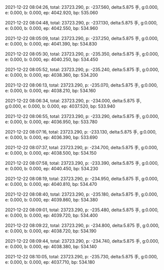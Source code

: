 2021-12-22 08:04:26, total: 23723.290, p: -237.560, delta:5.875 手, g:0.000, e: 0.000, b: 0.000, ep: 4042.920, bp: 535.060

2021-12-22 08:04:48, total: 23723.290, p: -237.130, delta:5.875 手, g:0.000, e: 0.000, b: 0.000, ep: 4042.550, bp: 534.960

2021-12-22 08:05:09, total: 23723.290, p: -237.250, delta:5.875 手, g:0.000, e: 0.000, b: 0.000, ep: 4041.390, bp: 534.830

2021-12-22 08:05:30, total: 23723.290, p: -235.350, delta:5.875 手, g:0.000, e: 0.000, b: 0.000, ep: 4040.250, bp: 534.450

2021-12-22 08:05:52, total: 23723.290, p: -235.240, delta:5.875 手, g:0.000, e: 0.000, b: 0.000, ep: 4038.360, bp: 534.200

2021-12-22 08:06:13, total: 23723.290, p: -235.070, delta:5.875 手, g:0.000, e: 0.000, b: 0.000, ep: 4038.210, bp: 534.160

2021-12-22 08:06:34, total: 23723.290, p: -234.000, delta:5.875 手, g:0.000, e: 0.000, b: 0.000, ep: 4037.520, bp: 533.940

2021-12-22 08:06:55, total: 23723.290, p: -233.290, delta:5.875 手, g:0.000, e: 0.000, b: 0.000, ep: 4036.950, bp: 533.780

2021-12-22 08:07:16, total: 23723.290, p: -233.130, delta:5.875 手, g:0.000, e: 0.000, b: 0.000, ep: 4036.390, bp: 533.690

2021-12-22 08:07:37, total: 23723.290, p: -234.700, delta:5.875 手, g:0.000, e: 0.000, b: 0.000, ep: 4038.500, bp: 534.150

2021-12-22 08:07:58, total: 23723.290, p: -233.390, delta:5.875 手, g:0.000, e: 0.000, b: 0.000, ep: 4040.450, bp: 534.230

2021-12-22 08:08:19, total: 23723.290, p: -234.950, delta:5.875 手, g:0.000, e: 0.000, b: 0.000, ep: 4040.810, bp: 534.470

2021-12-22 08:08:40, total: 23723.290, p: -235.180, delta:5.875 手, g:0.000, e: 0.000, b: 0.000, ep: 4039.860, bp: 534.380

2021-12-22 08:09:01, total: 23723.290, p: -235.480, delta:5.875 手, g:0.000, e: 0.000, b: 0.000, ep: 4039.720, bp: 534.400

2021-12-22 08:09:22, total: 23723.290, p: -234.800, delta:5.875 手, g:0.000, e: 0.000, b: 0.000, ep: 4038.720, bp: 534.190

2021-12-22 08:09:44, total: 23723.290, p: -234.740, delta:5.875 手, g:0.000, e: 0.000, b: 0.000, ep: 4038.380, bp: 534.140

2021-12-22 08:10:05, total: 23723.290, p: -235.730, delta:5.875 手, g:0.000, e: 0.000, b: 0.000, ep: 4037.710, bp: 534.180